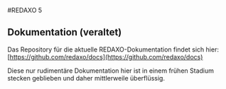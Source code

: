 #REDAXO 5

## Dokumentation (veraltet)

Das Repository für die aktuelle REDAXO-Dokumentation findet sich hier:
[https://github.com/redaxo/docs](https://github.com/redaxo/docs)

Diese nur rudimentäre Dokumentation hier ist in einem frühen Stadium stecken geblieben und daher mittlerweile überflüssig.
